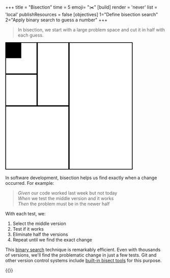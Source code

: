+++
title = "Bisection"
time = 5
emoji= "✂️"
[build]
  render = 'never'
  list = 'local'
  publishResources = false
[objectives]
    1="Define bisection search"
    2="Apply binary search to guess a number"
+++

> In bisection, we start with a large problem space and cut it in half with each guess.

![bisection.svg](bisection.svg)

In software development, bisection helps us find exactly when a change occurred. For example:

> _Given_ our code worked last week but not today  
> _When_ we test the middle version and it works  
> _Then_ the problem must be in the newer half

With each test, we:

1. Select the middle version
2. Test if it works
3. Eliminate half the versions
4. Repeat until we find the exact change

This [binary search](https://www.khanacademy.org/computing/computer-science/algorithms/binary-search/a/binary-search) technique is remarkably efficient. Even with thousands of versions, we'll find the problematic change in just a few tests. Git and other version control systems include [built-in bisect tools](https://git-scm.com/docs/git-bisect) for this purpose.

{{<blocklink
  src="https://www.mathsisfun.com/games/guess_number.html"
  name="Higher or Lower"
  caption="Guess the number efficiently"
  time="2" >}}
